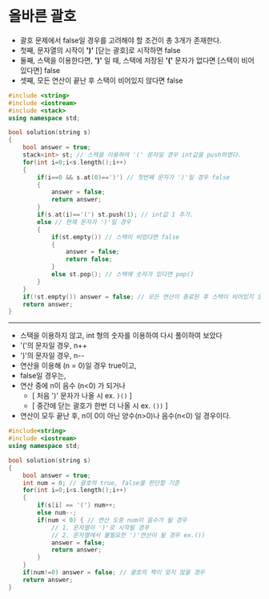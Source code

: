 # 올바른 괄호

- 괄호 문제에서 false일 경우를 고려해야 할 조건이 총 3개가 존재한다.
- 첫째, 문자열의 시작이 **')'** [닫는 괄호]로 시작하면 false 
- 둘째, 스택을 이용한다면, **')'** 일 때, 스택에 저장된 **'('** 문자가 없다면 [스택이 비어있다면] false 
- 셋째, 모든 연산이 끝난 후 스택이 비어있지 않다면 false

```c++
#include <string>
#include <iostream>
#include <stack>
using namespace std;

bool solution(string s)
{
    bool answer = true;
    stack<int> st; // 스택을 이용하여 '(' 문자일 경우 int값을 push하였다.
    for(int i=0;i<s.length();i++)
    {
        if(i==0 && s.at(0)==')') // 첫번째 문자가 ')'일 경우 false 
        {
            answer = false;
            return answer;
        }
        if(s.at(i)=='(') st.push(1); // int값 1 추가.
        else // 현재 문자가 ')'일 경우
        {
            if(st.empty()) // 스택이 비었다면 false
            {
                answer = false;
                return false;
            }
            else st.pop(); // 스택에 숫자가 있다면 pop()
        }
    }
    if(!st.empty()) answer = false; // 모든 연산이 종료된 후 스택이 비어있지 않다면 false
    return answer;
}
```

---

- 스택을 이용하지 않고, int 형의 숫자를 이용하여 다시 풀이하여 보았다
- '('의 문자일 경우, n++ 
- ')'의 문자일 경우, n--
- 연산을 이용해 (n = 0)일 경우 true이고,
- false일 경우는,
- 연산 중에 n이 음수 (n<0) 가 되거나 
  - [ 처음 ')' 문자가 나올 시 ex. `)()` ] 
  - [ 중간에 닫는 괄호가 한번 더 나올 시 ex. `())` ] 
- 연산이 모두 끝난 후, n이 0이 아닌 양수(n>0)나 음수(n<0) 일 경우이다.

```c++
#include<string>
#include <iostream>
using namespace std;

bool solution(string s)
{
    bool answer = true;
    int num = 0; // 괄호의 true, false를 판단할 기준
    for(int i=0;i<s.length();i++)
    {
        if(s[i] == '(') num++;
        else num--;
        if(num < 0) { // 연산 도중 num이 음수가 될 경우
            // 1. 문자열이 ')'로 시작될 경우
            // 2. 문자열에서 불필요한 ')'연산이 될 경우 ex.())
            answer = false;
            return answer;
        }
    }
    if(num!=0) answer = false; // 괄호의 짝이 맞지 않을 경우
    return answer;
}
```



